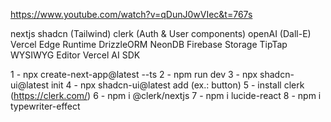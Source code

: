 https://www.youtube.com/watch?v=qDunJ0wVIec&t=767s

nextjs
shadcn (Tailwind)
clerk (Auth & User components)
openAI (Dall-E)
Vercel Edge Runtime
DrizzleORM
NeonDB
Firebase Storage
TipTap WYSIWYG Editor
Vercel AI SDK

1 - npx create-next-app@latest --ts
2 - npm run dev
3 - npx shadcn-ui@latest init
4 - npx shadcn-ui@latest add <component> (ex.: button)
5 - install clerk (https://clerk.com/)
6 - npm i @clerk/nextjs
7 - npm i lucide-react
8 - npm i typewriter-effect